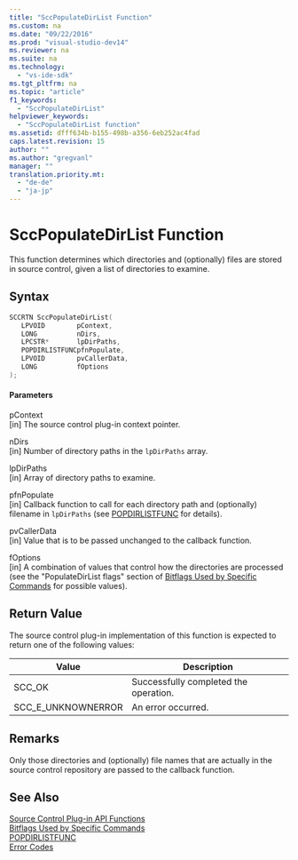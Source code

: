 ```yaml
---
title: "SccPopulateDirList Function"
ms.custom: na
ms.date: "09/22/2016"
ms.prod: "visual-studio-dev14"
ms.reviewer: na
ms.suite: na
ms.technology: 
  - "vs-ide-sdk"
ms.tgt_pltfrm: na
ms.topic: "article"
f1_keywords: 
  - "SccPopulateDirList"
helpviewer_keywords: 
  - "SccPopulateDirList function"
ms.assetid: dfff634b-b155-498b-a356-6eb252ac4fad
caps.latest.revision: 15
author: ""
ms.author: "gregvanl"
manager: ""
translation.priority.mt: 
  - "de-de"
  - "ja-jp"
---
```

# SccPopulateDirList Function
This function determines which directories and (optionally) files are stored in source control, given a list of directories to examine.  
  
## Syntax  
  
```cpp  
SCCRTN SccPopulateDirList(  
   LPVOID        pContext,  
   LONG          nDirs,  
   LPCSTR*       lpDirPaths,  
   POPDIRLISTFUNCpfnPopulate,  
   LPVOID        pvCallerData,  
   LONG          fOptions  
);  
```  
  
#### Parameters  
 pContext  
 [in] The source control plug-in context pointer.  
  
 nDirs  
 [in] Number of directory paths in the `lpDirPaths` array.  
  
 lpDirPaths  
 [in] Array of directory paths to examine.  
  
 pfnPopulate  
 [in] Callback function to call for each directory path and (optionally) filename in `lpDirPaths` (see [POPDIRLISTFUNC](../vs140/popdirlistfunc.md) for details).  
  
 pvCallerData  
 [in] Value that is to be passed unchanged to the callback function.  
  
 fOptions  
 [in] A combination of values that control how the directories are processed (see the "PopulateDirList flags" section of [Bitflags Used by Specific Commands](../vs140/bitflags-used-by-specific-commands.md) for possible values).  
  
## Return Value  
 The source control plug-in implementation of this function is expected to return one of the following values:  
  
|Value|Description|  
|-----------|-----------------|  
|SCC_OK|Successfully completed the operation.|  
|SCC_E_UNKNOWNERROR|An error occurred.|  
  
## Remarks  
 Only those directories and (optionally) file names that are actually in the source control repository are passed to the callback function.  
  
## See Also  
 [Source Control Plug-in API Functions](../vs140/source-control-plug-in-api-functions.md)   
 [Bitflags Used by Specific Commands](../vs140/bitflags-used-by-specific-commands.md)   
 [POPDIRLISTFUNC](../vs140/popdirlistfunc.md)   
 [Error Codes](../vs140/error-codes.md)